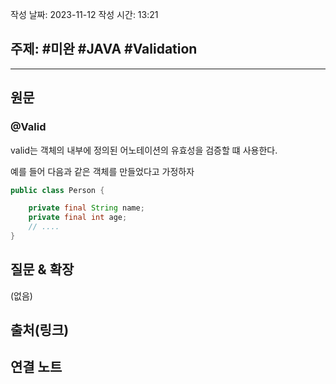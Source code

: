 작성 날짜: 2023-11-12
작성 시간: 13:21

## 주제: #미완 #JAVA #Validation 

----
## 원문
### @Valid
valid는 객체의 내부에 정의된 어노테이션의 유효성을 검증할 떄 사용한다.

예를 들어 다음과 같은 객체를 만들었다고 가정하자

```java
public class Person {

	private final String name;
	private final int age;
	// ....
}
```



## 질문 & 확장

(없음)

## 출처(링크)


## 연결 노트











